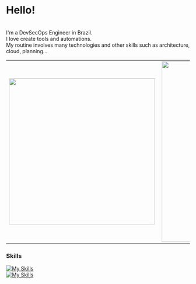 # Hello!
<br>
I'm a DevSecOps Engineer in Brazil.
<br>
I love create tools and automations.
<br>
My routine involves many technologies and other skills such as architecture, cloud, planning...
<br>

<center>
<table>
    <tr>
        <td><img width="400px" align="left" src="https://github-readme-stats.vercel.app/api/top-langs/?username=rnvdev&hide=html&layout=compact&theme=dark" /></td>
        <td><img width="495px" align="left" src="https://github-readme-stats.vercel.app/api?username=rnvdev&theme=dark"/></td>
    </tr>   
</table>
</center>  

### Skills
[![My Skills](https://skillicons.dev/icons?i=bash,python,golang,aws,terraform,ansible,postgres)](https://skillicons.dev)
<br>
[![My Skills](https://skillicons.dev/icons?i=githubactions,docker,kubernetes,git,md,linux,mongo)](https://skillicons.dev)
